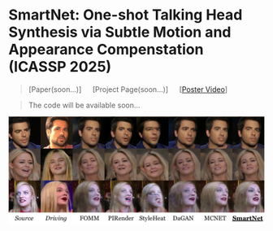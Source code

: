 # SmartNet: One-shot Talking Head Synthesis via Subtle Motion and Appearance Compenstation (ICASSP 2025)

 >[Paper(soon...)] &emsp; [Project Page(soon...)]  &emsp;  [[Poster Video](https://www.youtube.com/watch?v=ChLoUiWL6aY)]

>The code will be available soon...

<p align="center">
  <img src="assets/demo.png">
</p>
